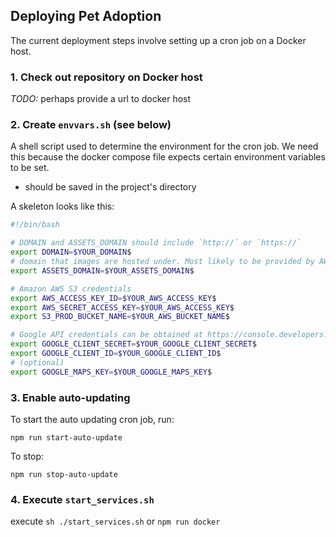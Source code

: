 ## Deploying Pet Adoption

The current deployment steps involve setting up a cron job on a Docker host.

### 1. Check out repository on Docker host
*TODO:* perhaps provide a url to docker host

### 2. Create `envvars.sh` (see below)

A shell script used to determine the environment for the cron job. 
We need this because the docker compose file expects certain environment variables to be set.

* should be saved in the project's directory

A skeleton looks like this:

```bash
#!/bin/bash

# DOMAIN and ASSETS_DOMAIN should include `http://` or `https://`
export DOMAIN=$YOUR_DOMAIN$
# domain that images are hosted under. Most likely to be provided by AWS
export ASSETS_DOMAIN=$YOUR_ASSETS_DOMAIN$

# Amazon AWS S3 credentials
export AWS_ACCESS_KEY_ID=$YOUR_AWS_ACCESS_KEY$
export AWS_SECRET_ACCESS_KEY=$YOUR_AWS_ACCESS_KEY$
export S3_PROD_BUCKET_NAME=$YOUR_AWS_BUCKET_NAME$

# Google API credentials can be obtained at https://console.developers.google.com/apis/credentials
export GOOGLE_CLIENT_SECRET=$YOUR_GOOGLE_CLIENT_SECRET$
export GOOGLE_CLIENT_ID=$YOUR_GOOGLE_CLIENT_ID$
# (optional)
export GOOGLE_MAPS_KEY=$YOUR_GOOGLE_MAPS_KEY$
```
### 3. Enable auto-updating

To start the auto updating cron job, run:

`npm run start-auto-update`

To stop:

`npm run stop-auto-update`


### 4. Execute `start_services.sh`
execute `sh ./start_services.sh` or `npm run docker`
